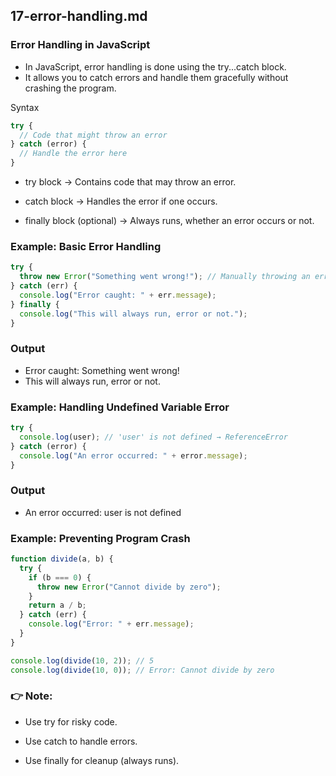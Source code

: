 
## 17-error-handling.md


### Error Handling in JavaScript

- In JavaScript, error handling is done using the try...catch block.
- It allows you to catch errors and handle them gracefully without crashing the program.

Syntax 

```ts
try {
  // Code that might throw an error
} catch (error) {
  // Handle the error here
}
```

- try block → Contains code that may throw an error.

- catch block → Handles the error if one occurs.

- finally block (optional) → Always runs, whether an error occurs or not.

### Example: Basic Error Handling

```ts
try {
  throw new Error("Something went wrong!"); // Manually throwing an error
} catch (err) {
  console.log("Error caught: " + err.message);
} finally {
  console.log("This will always run, error or not.");
}
```


### Output
- Error caught: Something went wrong!
- This will always run, error or not.

### Example: Handling Undefined Variable Error

```ts
try {
  console.log(user); // 'user' is not defined → ReferenceError
} catch (error) {
  console.log("An error occurred: " + error.message);
}
```

### Output
- An error occurred: user is not defined

### Example: Preventing Program Crash

```ts
function divide(a, b) {
  try {
    if (b === 0) {
      throw new Error("Cannot divide by zero");
    }
    return a / b;
  } catch (err) {
    console.log("Error: " + err.message);
  }
}

console.log(divide(10, 2)); // 5
console.log(divide(10, 0)); // Error: Cannot divide by zero

```

### 👉 Note:

- Use try for risky code.

- Use catch to handle errors.

- Use finally for cleanup (always runs).


